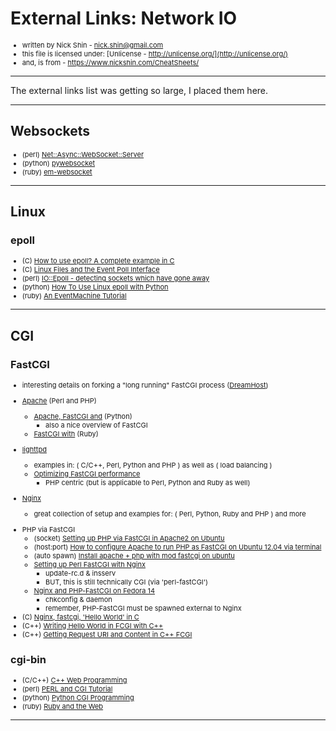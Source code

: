 <style>
ul { font-size: 11px; }
</style>

# External Links: Network IO

- written by Nick Shin - nick.shin@gmail.com
- this file is licensed under: [Unlicense - http://unlicense.org/](http://unlicense.org/)
- and, is from - <https://www.nickshin.com/CheatSheets/>

* * *

The external links list was getting so large, I placed them here.

* * *

## Websockets

- (perl) [Net::Async::WebSocket::Server](https://metacpan.org/pod/Net::Async::WebSocket::Server)
- (python) [pywebsocket](http://code.google.com/p/pywebsocket/)
- (ruby) [em-websocket](https://github.com/igrigorik/em-websocket)

* * *

## Linux

### epoll

- (C) [How to use epoll? A complete example in C](https://banu.com/blog/2/how-to-use-epoll-a-complete-example-in-c/)
- (C) [Linux Files and the Event Poll Interface](http://www.devshed.com/c/a/BrainDump/Linux-Files-and-the-Event-Poll-Interface/)
- (perl) [IO::Epoll - detecting sockets which have gone away](http://www.perlmonks.org/index.pl?node_id=646683)
- (python) [How To Use Linux epoll with Python](http://scotdoyle.com/python-epoll-howto.html)
- (ruby) [An EventMachine Tutorial](http://20bits.com/article/an-eventmachine-tutorial)

* * *

## CGI

### FastCGI

- interesting details on forking a "long running" FastCGI process ([DreamHost](http://wiki.dreamhost.com/Perl_FastCGI))

- [Apache](http://httpd.apache.org/mod_fcgid/mod/mod_fcgid.html) (Perl and PHP)
	- [Apache, FastCGI and](http://www.electricmonk.nl/docs/apache_fastcgi_python/apache_fastcgi_python.html) (Python)
		- also a nice overview of FastCGI
	- [FastCGI with](https://rubygems.org/gems/fcgi/) (Ruby)
- [lighttpd](http://redmine.lighttpd.net/projects/lighttpd/wiki/Docs_ModFastCGI)
	- examples in: ( C/C++, Perl, Python and PHP ) as well as ( load balancing )
	- [Optimizing FastCGI performance](http://redmine.lighttpd.net/projects/lighttpd/wiki/Docs_PerformanceFastCGI)
		- PHP centric (but is applicable to Perl, Python and Ruby as well)
- [Nginx](http://wiki.nginx.org/Configuration#FastCGI_examples)
	- great collection of setup and examples for: ( Perl, Python, Ruby and PHP ) and more
<!--
[//] # ( 	- [nginx pitfalls](http://wiki.nginx.org/Pitfalls) )
-->

- PHP via FastCGI
	- (socket) [Setting up PHP via FastCGI in Apache2 on Ubuntu](http://igor.gold.ac.uk/~mas01rwb/pages/apache-php-fastcgi.html)
	- (host:port) [How to configure Apache to run PHP as FastCGI on Ubuntu 12.04 via terminal](http://askubuntu.com/questions/378734/how-to-configure-apache-to-run-php-as-fastcgi-on-ubuntu-12-04-via-terminal)
	- (auto spawn) [Install apache + php with mod fastcgi on ubuntu](http://www.binarytides.com/install-apache-php-mod-fastcgi-ubuntu/)
	- [Setting up Perl FastCGI with Nginx](http://nginxlibrary.com/perl-fastcgi/)
		- update-rc.d & insserv
		- BUT, this is still technically CGI (via 'perl-fastCGI')
	- [Nginx and PHP-FastCGI on Fedora 14](https://library.linode.com/web-servers/nginx/php-fastcgi/fedora-14)
		- chkconfig &amp; daemon
		- remember, PHP-FastCGI must be spawned external to Nginx
- (C) [Nginx, fastcgi, 'Hello World' in C](http://www.kutukupret.com/2010/08/20/nginx-fastcgi-hello-world-in-c/)
- (C++) [Writing Hello World in FCGI with C++](http://chriswu.me/blog/writing-hello-world-in-fcgi-with-c-plus-plus/)
- (C++) [Getting Request URI and Content in C++ FCGI](http://chriswu.me/blog/getting-request-uri-and-content-in-c-plus-plus-fcgi/)

### cgi-bin

- (C/C++) [C++ Web Programming](http://www.tutorialspoint.com/cplusplus/cpp_web_programming.htm)
- (perl) [PERL and CGI Tutorial](http://www.tutorialspoint.com/perl/perl_cgi.htm)
- (python) [Python CGI Programming](http://www.tutorialspoint.com/python/python_cgi_programming.htm)
- (ruby) [Ruby and the Web](http://ruby-doc.com/docs/ProgrammingRuby/html/web.html)

<!--
[//] # (- (python) [CgiScripts - PythonInfo Wiki](http://wiki.python.org/moin/CgiScripts)                                )
[//] # (- (ruby) [Ruby Web Applications - CGI Programming](http://www.tutorialspoint.com/ruby/ruby_web_applications.htm) )
[//] # (- (ruby) [PLEAC-Ruby](http://pleac.sourceforge.net/pleac_ruby/cgiprogramming.html)                               )
-->

* * *

